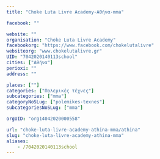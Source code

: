 ```yaml
---
title: "Choke Luta Livre Academy-Αθήνα-mma"

facebook: ""

website: ""
organisation: "Choke Luta Livre Academy"
facebookorg: "https://www.facebook.com/chokelutalivre"
websiteorg: "www.chokelutalivre.gr"
UID: "7042020140113school"
cities: ["Αθήνα"]
perioxi: ""
address: ""

places: [""]
categories: ["Πολεμικές τέχνες"]
subcategories: ["mma"]
categoryNoSLug: ["polemikes-texnes"]
subcategoriesNoSLug: ["mma"]

orgUID: "org14042020000558"

url: "choke-luta-livre-academy-athina-mma/athina"
slug: "choke-luta-livre-academy-athina-mma"
aliases:
    - /7042020140113school
---
```





